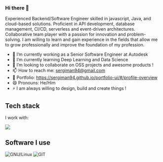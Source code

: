 ### Hi there 👋

Experienced Backend/Software Engineer skilled in javascript, Java, and cloud-based solutions. Proficient in API development, database management, CI/CD, serverless and event-driven architectures. Collaborative team player with a passion for innovation and problem-solving. I am willing to learn and gain experience in the fields that allow me to grow professionally and improve the foundation of my profession.

- 🔭 I’m currently working as a Senior Software Engineer at Autodesk
- 🌱 I’m currently learning Deep Learning and Data Science
- 👯 I’m looking to collaborate on OSS projects and awesome products ! 
- 📫 How to reach me: sergiman94@gmail.com
- 📖 Portfolio: https://sergiman94.github.io/portfolio-ui/#/profile-overview
- 😄 Pronouns: He/Him
- ⚡ I am always willing to design, build and create things !

## Tech stack
I work with:<br/>

[![](https://skillicons.dev/icons?i=aws,js,typescript,svg,regex,express,npm,babel,postman,redis,jenkins,dynamodb,workers,md,jest,linux,tensorflow,python,java,gulp,rust,vscode,bash,git,webpack,docker,postgres,graphql,firebase,github&perline=6)](https://skillicons.dev)

## Software I use

![GNU/Linux](https://img.shields.io/badge/GNU%2fLinux-404040.svg?style=for-the-badge&logo=linux&logoColor=white)
![GIT](https://img.shields.io/badge/GIT-C45E00.svg?style=for-the-badge&logo=git&logoColor=white)
